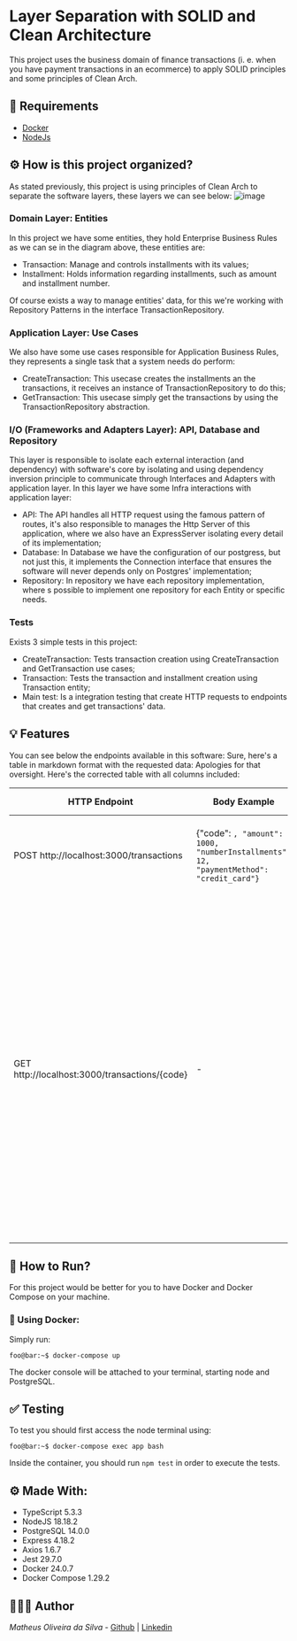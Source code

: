 # Layer Separation with SOLID and Clean Architecture
This project uses the business domain of finance transactions (i. e. when you have payment transactions in an ecommerce) to apply SOLID principles and some principles of Clean Arch.

## 📝 Requirements

- [Docker](https://www.docker.com/get-started/)
- [NodeJs](https://nodejs.org/en/download/current)

## ⚙️ How is this project organized?
As stated previously, this project is using principles of Clean Arch to separate the software layers, these layers we can see below:
![image](https://github.com/ByINTI/INTI_backend/assets/19143379/08d56306-c2c0-45fd-b9db-3a0a62fc6356)


### Domain Layer: Entities
In this project we have some entities, they hold Enterprise Business Rules as we can se in the diagram above, these entities are:
- Transaction: Manage and controls installments with its values;
- Installment: Holds information regarding installments, such as amount and installment number.

Of course exists a way to manage entities' data, for this we're working with Repository Patterns in the interface TransactionRepository.

### Application Layer: Use Cases 
We also have some use cases responsible for Application Business Rules, they represents a single task that a system needs do perform:
- CreateTransaction: This usecase creates the installments an the transactions, it receives an instance of TransactionRepository to do this;
- GetTransaction: This usecase simply get the transactions by using the TransactionRepository abstraction.

### I/O (Frameworks and Adapters Layer): API, Database and Repository
This layer is responsible to isolate each external interaction (and dependency) with software's core by isolating and using dependency inversion principle to communicate through Interfaces and Adapters with application layer. In this layer we have some Infra interactions with application layer:
- API: The API handles all HTTP request using the famous pattern of routes, it's also responsible to manages the Http Server of this application, where we also have an ExpressServer isolating every detail of its implementation;
- Database: In Database we have the configuration of our postgress, but not just this, it implements the Connection interface that ensures the software will never depends only on Postgres' implementation;
- Repository: In repository we have each repository implementation, where s possible to implement one repository for each Entity or specific needs.

### Tests
Exists 3 simple tests in this project:
- CreateTransaction: Tests transaction creation using CreateTransaction and GetTransaction use cases;
- Transaction: Tests the transaction and installment creation using Transaction entity;
- Main test: Is a integration testing that create HTTP requests to endpoints that creates and get transactions' data.

## 💡 Features
You can see below the endpoints available in this software:
Sure, here's a table in markdown format with the requested data:
Apologies for that oversight. Here's the corrected table with all columns included:

| HTTP Endpoint                    | Body Example                                                | Response Example                                     | HTTP Code |
|---------------------------------|-----------------------------------------------------|------------------------------------------------------|-----------|
| POST http://localhost:3000/transactions | {"code": <code>, "amount": 1000, "numberInstallments": 12, "paymentMethod": "credit_card"} | -                                                    | Status Code of the response (e.g., 200, 404) |
| GET http://localhost:3000/transactions/{code} | -                                                   | {"code": "1", "amount": 1000, "numberInstallments": 12, "paymentMethod": "credit_card", "installments": [{"number": 1, "amount": 83.33}, {"number": 2, "amount": 83.33}, {"number": 3, "amount": 83.33}, {"number": 4, "amount": 83.33}, {"number": 5, "amount": 83.33}, {"number": 6, "amount": 83.33}, {"number": 7, "amount": 83.33}, {"number": 8, "amount": 83.33}, {"number": 9, "amount": 83.33}, {"number": 10, "amount": 83.33}, {"number": 11, "amount": 83.33}, {"number": 12, "amount": 83.37}] } | Status Code of the response (e.g., 200, 404) |

## 🚀 How to Run?
For this project would be better for you to have Docker and Docker Compose on your machine.

### 🐋 Using Docker:
Simply run:
```console
foo@bar:~$ docker-compose up
```
The docker console will be attached to your terminal, starting node and PostgreSQL.

## ✅ Testing
To test you should first access the node terminal using:
```console
foo@bar:~$ docker-compose exec app bash
```

Inside the container, you should run `npm test` in order to execute the tests.

## ⚙️ Made With:

- TypeScript 5.3.3
- NodeJS 18.18.2
- PostgreSQL 14.0.0
- Express 4.18.2
- Axios 1.6.7
- Jest 29.7.0
- Docker 24.0.7
- Docker Compose 1.29.2

## 🧑🏻‍💻 Author

_Matheus Oliveira da Silva_ - [Github](https://github.com/matheusolivesilva) | [Linkedin](https://www.linkedin.com/in/matheusoliveirasilva/)



